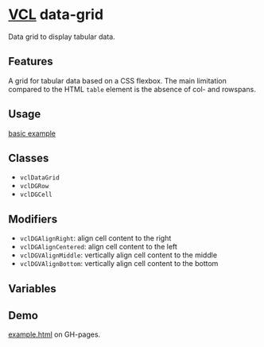 # [VCL](https://github.com/vcl/doc) data-grid

Data grid to display tabular data.

## Features

A grid for tabular data based on a CSS flexbox.
The main limitation compared to the HTML `table` element is the
absence of col- and rowspans.

## Usage

[basic example](/demo/example.html)

## Classes

- `vclDataGrid`
- `vclDGRow`
- `vclDGCell`

## Modifiers

- `vclDGAlignRight`: align cell content to the right
- `vclDGAlignCentered`: align cell content to the left
- `vclDGVAlignMiddle`: vertically align cell content to the middle
- `vclDGVAlignBottom`: vertically align cell content to the bottom

## Variables

## Demo

[example.html](/demo/example.html) on GH-pages.

